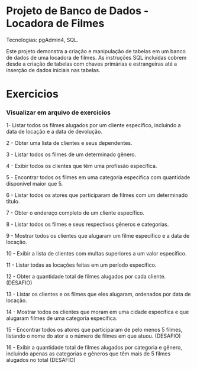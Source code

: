 # Projeto de Banco de Dados - Locadora de Filmes

<p>Tecnologias: pgAdmin4, SQL.</p>

Este projeto demonstra a criação e manipulação de tabelas em um banco de dados de uma locadora de filmes.
As instruções SQL incluídas cobrem desde a criação de tabelas com chaves primárias e estrangeiras até a inserção de dados iniciais nas tabelas.

# Exercicios 

<h3>Visualizar em arquivo de exercícios</h3>


<p>1- Listar todos os filmes alugados por um cliente específico, incluindo a data de locação e a data de devolução.</p>
<p>2  - Obter uma lista de clientes e seus dependentes.</p>
<p>3  - Listar todos os filmes de um determinado gênero.</p>
<p>4  - Exibir todos os clientes que têm uma profissão específica.</p>
<p>5  - Encontrar todos os filmes em uma categoria específica com quantidade disponível maior que 5.</p>
<p>6  - Listar todos os atores que participaram de filmes com um determinado título.</p>
<p>7  - Obter o endereço completo de um cliente específico.</p>
<p>8  - Listar todos os filmes e seus respectivos gêneros e categorias.</p>
<p>9  - Mostrar todos os clientes que alugaram um filme específico e a data de locação.</p>
<p>10 - Exibir a lista de clientes com multas superiores a um valor específico.</p>
<p>11 - Listar todas as locações feitas em um período específico.</p>
<p>12 - Obter a quantidade total de filmes alugados por cada cliente. (DESAFIO)</p>
<p>13 - Listar os clientes e os filmes que eles alugaram, ordenados por data de locação. </p>
<p>14 - Mostrar todos os clientes que moram em uma cidade específica e que alugaram filmes de uma categoria específica.</p>
<p>15 - Encontrar todos os atores que participaram de pelo menos 5 filmes, listando o nome do ator e o número de filmes em que atuou. (DESAFIO)</p>
<p>16 - Exibir a quantidade total de filmes alugados por categoria e gênero, incluindo apenas as categorias e gêneros que têm mais de 5 filmes alugados no total (DESAFIO)</p>
